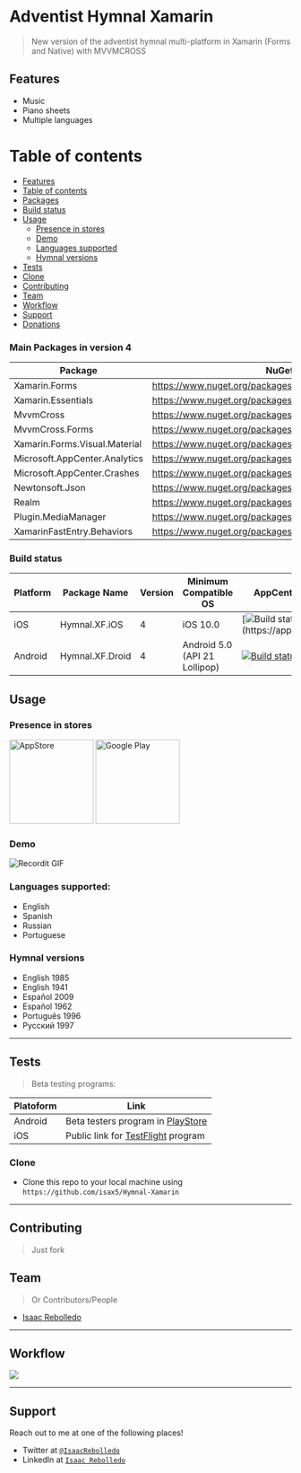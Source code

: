 # Adventist Hymnal Xamarin
> New version of the adventist hymnal multi-platform in Xamarin (Forms and Native) with MVVMCROSS



## Features
- Music
- Piano sheets
- Multiple languages


Table of contents
============

<!--ts-->
   * [Features](#features)
   * [Table of contents](#table-of-contents)
   * [Packages](#main-packages-in-version-4)
   * [Build status](#build-status)
   * [Usage](#usage)
      * [Presence in stores](#presence-in-stores)
      * [Demo](#demo)
      * [Languages supported](#languages-supported)
      * [Hymnal versions](#hymnal-versions)
   * [Tests](#tests)
   * [Clone](#clone)
   * [Contributing](#contributing)
   * [Team](#team)
   * [Workflow](#workflow)
   * [Support](#support)
   * [Donations](#donations-soon)
<!--te-->

### Main Packages in version 4
|Package                       |NuGet Link                                                       |
|------------------------------|-----------------------------------------------------------------|
|Xamarin.Forms                 |https://www.nuget.org/packages/Xamarin.Forms/                    |
|Xamarin.Essentials            |https://www.nuget.org/packages/Xamarin.Essentials/               |
|MvvmCross                     |https://www.nuget.org/packages/MvvmCross/                        |
|MvvmCross.Forms               |https://www.nuget.org/packages/MvvmCross.Forms/                  |
|Xamarin.Forms.Visual.Material |https://www.nuget.org/packages/Xamarin.Forms.Visual.Material/    |
|Microsoft.AppCenter.Analytics |https://www.nuget.org/packages/Microsoft.AppCenter.Analytics/    |
|Microsoft.AppCenter.Crashes   |https://www.nuget.org/packages/Microsoft.AppCenter.Crashes/      |
|Newtonsoft.Json               |https://www.nuget.org/packages/Newtonsoft.Json/                  |
|Realm                         |https://www.nuget.org/packages/Realm/                            |
|Plugin.MediaManager           |https://www.nuget.org/packages/Plugin.MediaManager/              |
|XamarinFastEntry.Behaviors    |https://www.nuget.org/packages/XamarinFastEntry.Behaviors/       |


### Build status
<!-- Original Build links -->
<!-- 
[![Build status](https://build.appcenter.ms/v0.1/apps/3d7e2f21-5600-40b5-91f3-6d57fe1227a4/branches/master/badge)](https://appcenter.ms)
[![Build status](https://build.appcenter.ms/v0.1/apps/a84c27d5-4abc-449e-983e-9b2ac6953ffa/branches/master/badge)](https://appcenter.ms)
 -->
|Platform       |Package Name    |Version           |Minimum Compatible OS         |AppCenter build                                                                                                                          |
|---------------|----------------|------------------|------------------------------|-----------------------------------------------------------------------------------------------------------------------------------------|
|iOS            |Hymnal.XF.iOS   |4                 |iOS 10.0                      |[![Build status](https://build.appcenter.ms/v0.1/apps/a84c27d5-4abc-449e-983e-9b2ac6953ffa/branches/master/badge?)](https://appcenter.ms) |
|Android        |Hymnal.XF.Droid |4                 |Android 5.0 (API 21 Lollipop) |[![Build status](https://build.appcenter.ms/v0.1/apps/3d7e2f21-5600-40b5-91f3-6d57fe1227a4/branches/master/badge)](https://appcenter.ms) |

## Usage

### Presence in stores
<a title="AppStore" href="https://apps.apple.com/us/app/adventist-hymnal/id1153114394" target="_blank"><img width="150" alt="AppStore" src="http://devimages.apple.com.edgekey.net/app-store/marketing/guidelines/images/badge-download-on-the-app-store.svg"></a>
<a title="Google Play" href="https://play.google.com/store/apps/details?id=net.ddns.HimnarioAdventistaSPA" target="_blank"><img width="150" alt="Google Play" src="https://upload.wikimedia.org/wikipedia/commons/thumb/7/78/Google_Play_Store_badge_EN.svg/256px-Google_Play_Store_badge_EN.svg.png"></a>


### Demo
![Recordit GIF](https://recordit.co/IoYOhRUrmB.gif)


### Languages supported:
- English
- Spanish
- Russian
- Portuguese


### Hymnal versions
- English 1985
- English 1941
- Español 2009
- Español 1962
- Português 1996
- Русский 1997

---

## Tests
> Beta testing programs:

|Platoform   |Link                                                                                                              |
|------------|------------------------------------------------------------------------------------------------------------------|
|Android     |Beta testers program in [PlayStore](https://play.google.com/store/apps/details?id=net.ddns.HimnarioAdventistaSPA) |
|iOS         |Public link for [TestFlight](https://testflight.apple.com/join/0zTExNbR) program                                  |

### Clone

- Clone this repo to your local machine using `https://github.com/isax5/Hymnal-Xamarin`

---

## Contributing

> Just fork	


## Team

> Or Contributors/People
- [Isaac Rebolledo](https://github.com/isax5/)

---

## Workflow
<!-- 
To modify graph, use: 
https://mermaid-js.github.io/mermaid-live-editor/#/edit/eyJjb2RlIjoiZmxvd2NoYXJ0IFRCO1xuICAgTSAtLT4gQztcbiAgIFUgLS0-IFN0O1xuICAgVHIgLS0-IElucztcbiAgIFAgLS0-IFRyO1xuICAgVHIgLS0-fElzc3Vlc1xcblJlcG9ydHwgUlxuXG4gICBzdWJncmFwaCBBeltBenVyZV1cbiAgICAgIEluc1tmYTpmYS1kYXRhYmFzZSBJbnNpZ2h0XSAtLT4gUFdbZmE6ZmEtaW5mbyBQb3dlciBCSV1cbiAgIGVuZFxuICAgc3ViZ3JhcGggQUNbQXBwIENlbnRlcl1cbiAgICAgIENbZmE6ZmEtY29ncyBDb21waWxlcl0gLS0-IFRbZmE6ZmEtYWxpZ24tbGVmdCBUZXN0XTtcbiAgICAgIFQgLS0-IFVbZmE6ZmEtdXBsb2FkIFNlbmQgdG8gU3RvcmVzXTtcbiAgICAgIFRyW2ZhOmZhLWNoZWNrIEFwcENlbnRlciBUcmFraW5nXTtcbiAgIGVuZFxuICAgc3ViZ3JhcGggUFVbUHVibGlzaF1cbiAgICAgIFN0W2ZhOmZhLWFuZHJvaWQgZmE6ZmEtYXBwbGUgU3RvcmVdIC0tPiBQW2ZhOmZhLW1vYmlsZSBmYTpmYS10YWJsZXQgUHJvZHVjdGlvbl07XG4gICBlbmRcbiAgIHN1YmdyYXBoIFJbZmE6ZmEtZ2l0aHViIEdpdEh1Yl1cbiAgICAgIERbZmE6ZmEtY29kZSBEZXZlbG9wbWVudF0gLS0-IE1bZmE6ZmEtZ2l0IE1haW5dO1xuICAgICAgU1tmYTpmYS1jb21tZW50cyBTcHJpbnRzXSAtLT4gRDtcbiAgICAgIEZbZmE6ZmEtcGx1cyBGZWF0dXJlc10gLS0-IFM7XG4gICBlbmQiLCJtZXJtYWlkIjp7InRoZW1lIjoiZGVmYXVsdCJ9LCJ1cGRhdGVFZGl0b3IiOmZhbHNlfQ
and replace this link to the editor and the next one to "link to svg"
All the information is in the link
Notice that the icons aren't working because maybe SVG doesn't support fa-icons inside
Documentation: https://mermaid-js.github.io/mermaid/
-->
![](https://mermaid.ink/svg/eyJjb2RlIjoiZmxvd2NoYXJ0IFRCO1xuICAgTSAtLT4gQztcbiAgIFUgLS0-IFN0O1xuICAgVHIgLS0-IElucztcbiAgIFAgLS0-IFRyO1xuICAgVHIgLS0-fElzc3Vlc1xcblJlcG9ydHwgUlxuXG4gICBzdWJncmFwaCBBeltBenVyZV1cbiAgICAgIEluc1tmYTpmYS1kYXRhYmFzZSBJbnNpZ2h0XSAtLT4gUFdbZmE6ZmEtaW5mbyBQb3dlciBCSV1cbiAgIGVuZFxuICAgc3ViZ3JhcGggQUNbQXBwIENlbnRlcl1cbiAgICAgIENbZmE6ZmEtY29ncyBDb21waWxlcl0gLS0-IFRbZmE6ZmEtYWxpZ24tbGVmdCBUZXN0XTtcbiAgICAgIFQgLS0-IFVbZmE6ZmEtdXBsb2FkIFNlbmQgdG8gU3RvcmVzXTtcbiAgICAgIFRyW2ZhOmZhLWNoZWNrIEFwcENlbnRlciBUcmFraW5nXTtcbiAgIGVuZFxuICAgc3ViZ3JhcGggUFVbUHVibGlzaF1cbiAgICAgIFN0W2ZhOmZhLWFuZHJvaWQgZmE6ZmEtYXBwbGUgU3RvcmVdIC0tPiBQW2ZhOmZhLW1vYmlsZSBmYTpmYS10YWJsZXQgUHJvZHVjdGlvbl07XG4gICBlbmRcbiAgIHN1YmdyYXBoIFJbZmE6ZmEtZ2l0aHViIEdpdEh1Yl1cbiAgICAgIERbZmE6ZmEtY29kZSBEZXZlbG9wbWVudF0gLS0-IE1bZmE6ZmEtZ2l0IE1haW5dO1xuICAgICAgU1tmYTpmYS1jb21tZW50cyBTcHJpbnRzXSAtLT4gRDtcbiAgICAgIEZbZmE6ZmEtcGx1cyBGZWF0dXJlc10gLS0-IFM7XG4gICBlbmQiLCJtZXJtYWlkIjp7InRoZW1lIjoiZGVmYXVsdCJ9LCJ1cGRhdGVFZGl0b3IiOmZhbHNlfQ)

---

## Support

Reach out to me at one of the following places!

- Twitter at <a href="https://twitter.com/IsaacRebolledo" target="_blank">`@IsaacRebolledo`</a>
- LinkedIn at <a href="https://www.linkedin.com/in/isaac-rebolledo-leal-47387698/" target="_blank">`Isaac Rebolledo`</a>
